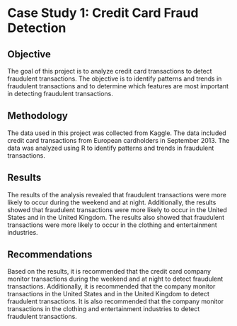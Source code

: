 # Case Study 1: Credit Card Fraud Detection

## Objective

The goal of this project is to analyze credit card transactions to detect fraudulent transactions. The objective is to identify patterns and trends in fraudulent transactions and to determine which features are most important in detecting fraudulent transactions.

## Methodology

The data used in this project was collected from Kaggle. The data included credit card transactions from European cardholders in September 2013. The data was analyzed using R to identify patterns and trends in fraudulent transactions.

## Results

The results of the analysis revealed that fraudulent transactions were more likely to occur during the weekend and at night. Additionally, the results showed that fraudulent transactions were more likely to occur in the United States and in the United Kingdom. The results also showed that fraudulent transactions were more likely to occur in the clothing and entertainment industries.

## Recommendations

Based on the results, it is recommended that the credit card company monitor transactions during the weekend and at night to detect fraudulent transactions. Additionally, it is recommended that the company monitor transactions in the United States and in the United Kingdom to detect fraudulent transactions. It is also recommended that the company monitor transactions in the clothing and entertainment industries to detect fraudulent transactions.
